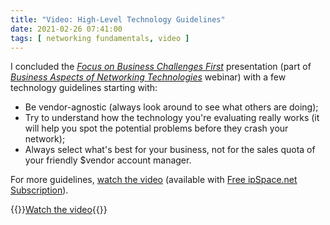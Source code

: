 ```yaml
---
title: "Video: High-Level Technology Guidelines"
date: 2021-02-26 07:41:00
tags: [ networking fundamentals, video ]
---
```

I concluded the _[Focus on Business Challenges First](https://my.ipspace.net/bin/list?id=NetBiz#BF)_ presentation (part of _[Business Aspects of Networking Technologies](https://www.ipspace.net/Business_Aspects_of_Networking_Technologies)_ webinar) with a few technology guidelines starting with:

* Be vendor-agnostic (always look around to see what others are doing);
* Try to understand how the technology you're evaluating really works (it will help you spot the potential problems before they crash your network);
* Always select what's best for your business, not for the sales quota of your friendly $vendor account manager.

For more guidelines, [watch the video](https://my.ipspace.net/bin/get/NetBiz/BF4%20-%20High-Level%20Technology%20Guidelines.mp4?doccode=NetBiz) (available with [Free ipSpace.net Subscription](https://www.ipspace.net/Subscription/Free)).

{{<jump>}}[Watch the video](https://my.ipspace.net/bin/get/NetBiz/BF4%20-%20High-Level%20Technology%20Guidelines.mp4?doccode=NetBiz){{</jump>}}